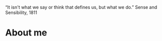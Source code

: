 
“It isn't what we say or think that defines us, but what we do.”
                                  Sense and Sensibility, 1811

# About me
